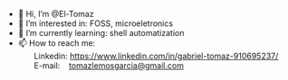 - 👋 Hi, I’m @El-Tomaz <br>
- 🧐 I’m interested in: FOSS, microeletronics  <br>
- 🌱 I’m currently learning: shell automatization<br>
- 📫 How to reach me: <br>
  &nbsp; &nbsp; &nbsp; &nbsp;Linkedin: https://www.linkedin.com/in/gabriel-tomaz-910695237/ <br>
  &nbsp; &nbsp; &nbsp; &nbsp;E-mail: &nbsp; &nbsp;tomazlemosgarcia@gmail.com

<!---
El-Tomaz/El-Tomaz is a ✨ special ✨ repository because its `README.md` (this file) appears on your GitHub profile.
You can click the Preview link to take a look at your changes.
--->
